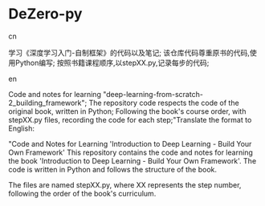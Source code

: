 # DeZero-py
cn

学习《深度学习入门-自制框架》的代码以及笔记;
该仓库代码尊重原书的代码,使用Python编写;
按照书籍课程顺序,以stepXX.py,记录每步的代码;

en

Code and notes for learning "deep-learning-from-scratch-2_building_framework";
The repository code respects the code of the original book, written in Python;
Following the book's course order, with stepXX.py files, recording the code for each step;"Translate the format to English:

"Code and Notes for Learning 'Introduction to Deep Learning - Build Your Own Framework'
This repository contains the code and notes for learning the book 'Introduction to Deep Learning - Build Your Own Framework'. The code is written in Python and follows the structure of the book.

The files are named stepXX.py, where XX represents the step number, following the order of the book's curriculum.

